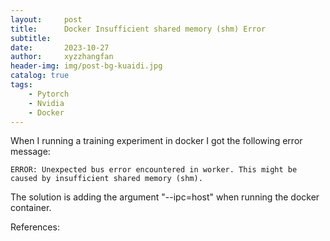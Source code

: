```yaml
---
layout:     post
title:      Docker Insufficient shared memory (shm) Error
subtitle:   
date:       2023-10-27
author:     xyzzhangfan
header-img: img/post-bg-kuaidi.jpg
catalog: true
tags:
    - Pytorch
    - Nvidia
    - Docker
---
```



When I running a training experiment in docker I got the following error message:
```
ERROR: Unexpected bus error encountered in worker. This might be caused by insufficient shared memory (shm).
```
The solution is adding the argument "--ipc=host" when running the docker container.

References:

[1]: https://docs.docker.com/engine/reference/run/#ipc-settings---ipc

[2]: https://discuss.pytorch.org/t/training-crashes-due-to-insufficient-shared-memory-shm-nn-dataparallel/26396